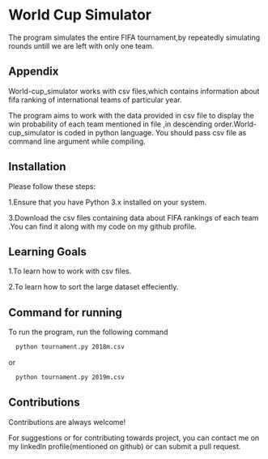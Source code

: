 
# World Cup Simulator

The program simulates the entire FIFA tournament,by repeatedly simulating rounds untill we are left with only one team.

## Appendix

World-cup_simulator works with csv files,which contains information about fifa ranking of  international teams of particular year.

The program aims to work with the data provided in csv file to display the win probability of each team mentioned in file ,in descending order.World-cup_simulator is coded in python language.
You should pass csv file as command line argument while compiling.

## Installation

 Please follow these steps:

1.Ensure that you have Python 3.x installed on your system.

3.Download the csv files containing data about FIFA rankings of each team .You can find it along with my code on my github profile.
## Learning Goals

1.To learn how to work with csv files.

2.To learn how to sort the  large dataset effeciently.




## Command for running

To run the program, run the following command

```bash
  python tournament.py 2018m.csv
```
or


```bash
  python tournament.py 2019m.csv
```

## Contributions

Contributions are always welcome!


For suggestions or for contributing towards project, you can contact me on my linkedln profile(mentioned on github) or can submit a pull request.
